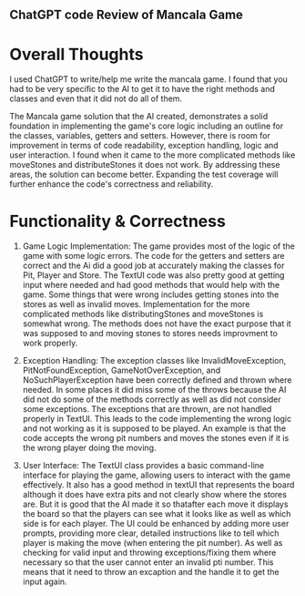 ## ChatGPT code Review of Mancala Game

# Overall Thoughts
I used ChatGPT to write/help me write the mancala game. I found that you had to be very specific to the AI to get it to have the right methods and classes and even that it did not do all of them.

The Mancala game solution that the AI created, demonstrates a solid foundation in implementing the game's core logic including an outline for the classes, variables, getters and setters. However, there is room for improvement in terms of code readability, exception handling, logic and user interaction. I found when it came to the more complicated methods like moveStones and distributeStones it does not work. By addressing these areas, the solution can become better. Expanding the test coverage will further enhance the code's correctness and reliability.

# Functionality & Correctness
1. Game Logic Implementation:
The game provides most of the logic of the game with some logic errors. The code for the getters and setters are correct and the Ai did a good job at accurately making the classes for Pit, Player and Store. The TextUI code was also pretty good at getting input where needed and had good methods that would help with the game. Some things that were wrong includes getting stones into the stores as well as invalid moves. Implementation for the more complicated methods like distributingStones and moveStones is somewhat wrong. The methods does not have the exact purpose that it was supposed to and moving stones to stores needs improvment to work properly.

2. Exception Handling:
The exception classes like InvalidMoveException, PitNotFoundException, GameNotOverException, and NoSuchPlayerException have been correctly defined and thrown where needed. In some places it did miss some of the throws because the AI did not do some of the methods correctly as well as did not consider some exceptions. The exceptions that are thrown, are not handled properly in TextUI. This leads to the code implementing the wrong logic and not working as it is supposed to be played. An example is that the code accepts the wrong pit numbers and moves the stones even if it is the wrong player doing the moving.

3. User Interface:
The TextUI class provides a basic command-line interface for playing the game, allowing users to interact with the game effectively. It also has a good method in textUI that represents the board although it does have extra pits and not clearly show where the stores are. But it is good that the AI made it so thatafter each move it displays the board so that the players can see what it looks like as well as which side is for each player. The UI could be enhanced by adding more user prompts, providing more clear, detailed instructions like to tell which player is making the move (when entering the pit number). As well as checking for valid input and throwing exceptions/fixing them where necessary so that the user cannot enter an invalid pti number. This means that it need to throw an excaption and the handle it to get the input again.
